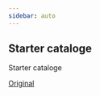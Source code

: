 ```yaml
---
sidebar: auto
---
```


## Starter cataloge

Starter cataloge

[Original](https://telegra.ph/Starter-cataloge-01-10)